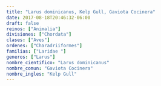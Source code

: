```yaml
---
title: "Larus dominicanus, Kelp Gull, Gaviota Cocinera"
date: 2017-08-18T20:46:32-06:00
draft: false
reinos: ["Animalia"]
divisiones: ["Chordata"]
clases: ["Aves"]
ordenes: ["Charadriiformes"]
familias: ["Laridae "]
generos: ["Larus"]
nombre_cientifico: "Larus dominicanus"
nombre_comun: "Gaviota Cocinera"
nombre_ingles: "Kelp Gull"
---
```

